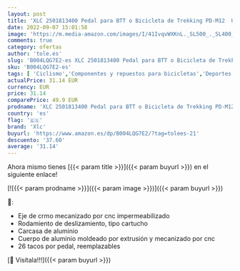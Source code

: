 ```yaml
---
layout: post
title: 'XLC 2501813400 Pedal para BTT o Bicicleta de Trekking PD-M12  Unisex Adulto  Negro  Talla única'
date: 2022-09-07 15:01:58
image: 'https://m.media-amazon.com/images/I/41IvqvWXKnL._SL500_._SL400_.jpg'
comments: true
category: ofertas
author: 'tole.es'
slug: 'B004LQG7E2-es XLC 2501813400 Pedal para BTT o Bicicleta de Trekking...'
sku: 'B004LQG7E2-es'
tags: [ 'Ciclismo','Componentes y repuestos para bicicletas','Deportes y aire libre','Pedales para bicicletas','Ropa y equipo para deportes','bicicleta','xlc','🇪🇸', ]
actualPrice: 31.14 EUR
currency: EUR
price: 31.14
comparePrice: 49.9 EUR
prodname: 'XLC 2501813400 Pedal para BTT o Bicicleta de Trekking PD-M12  Unisex Adulto  Negro  Talla única'
country: 'es'
flag: '🇪🇸'
brand: 'Xlc'
buyurl: 'https://www.amazon.es/dp/B004LQG7E2/?tag=tolees-21'
descuento: '37.60'
average: '31.14'
---
```


Ahora mismo tienes [{{< param title >}}]({{< param buyurl >}}) en el siguiente enlace!

[![{{< param prodname >}}]({{< param image >}})]({{< param buyurl >}})

🔎:

- Eje de crmo mecanizado por cnc impermeabilizado
- Rodamiento de deslizamiento, tipo cartucho
- Carcasa de aluminio
- Cuerpo de aluminio moldeado por extrusión y mecanizado por cnc
- 26 tacos por pedal, reemplazables

[🛒 Visítala!!!]({{< param buyurl >}})
